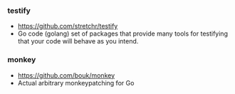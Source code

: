 ### testify

- https://github.com/stretchr/testify
- Go code (golang) set of packages that provide many tools for testifying that your code will behave as you intend.

### monkey

- https://github.com/bouk/monkey
- Actual arbitrary monkeypatching for Go